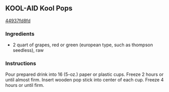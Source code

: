 ## KOOL-AID Kool Pops

[44937fd8fd](http://www.kraftrecipes.com/recipes/kool-aid-kool-pops-112696.aspx)

### Ingredients

 - 2 quart of grapes, red or green (european type, such as thompson seedless), raw

### Instructions

Pour prepared drink into 16 (5-oz.) paper or plastic cups. Freeze 2 hours or until almost firm. Insert wooden pop stick into center of each cup. Freeze 4 hours or until firm.